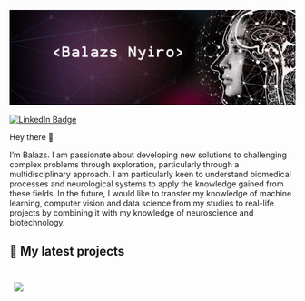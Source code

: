 [![Balazs's GitHub Banner](./assets/GitHubHeader_minev2.png)](https://www.linkedin.com/in/nyirobalazs/)

[![LinkedIn Badge](https://img.shields.io/badge/LinkedIn-Profile-informational?style=flat&logo=linkedin&logoColor=white&color=0D76A8)](https://www.linkedin.com/in/nyirobalazs/)

Hey there 👋

I’m Balazs. I am passionate about developing new solutions to challenging complex problems through exploration, particularly through a multidisciplinary approach. I am particularly keen to understand biomedical processes and neurological systems to apply the knowledge gained from these fields. 
In the future, I would like to transfer my knowledge of machine learning, computer vision and data science from my studies to real-life projects by combining it with my knowledge of neuroscience and biotechnology.


## 📌 My latest projects

<br>

<a href="https://github.com/nyirobalazs/Epilepsy Prediction with Machine Learning">
  <img align="center" style="margin:0.5rem" src="https://github-readme-stats.vercel.app/api/pin/?username=nyirobalazs&repo=
epilepsy-prediction-with-machine-learning&title_color=ffffff&text_color=c9cacc&icon_color=4AB197&bg_color=1A2B34" />
</a>

<br>
<br>
